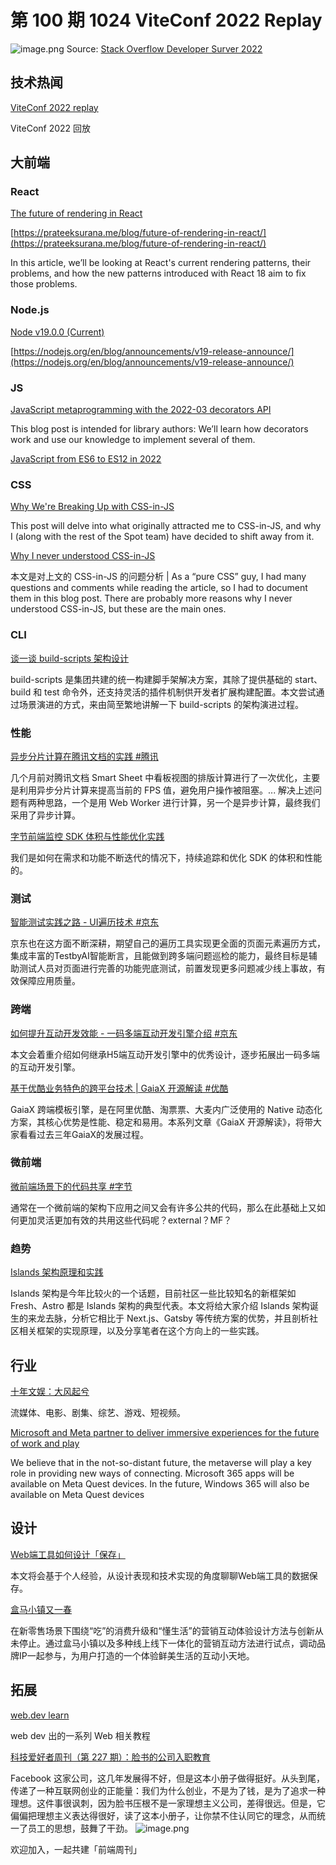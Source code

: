 # 第 100 期 1024 ViteConf 2022 Replay
![image.png](https://cdn.nlark.com/yuque/0/2022/png/85771/1666542064145-2bf69efa-0cdd-4fef-a381-320cb3b11ee3.png#clientId=uad39d785-5bb9-4&crop=0&crop=0&crop=1&crop=1&errorMessage=unknown%20error&from=paste&height=573&id=ub8e359c2&margin=%5Bobject%20Object%5D&name=image.png&originHeight=1694&originWidth=1242&originalType=binary&ratio=1&rotation=0&showTitle=false&size=452455&status=error&style=none&taskId=u9305e6b8-f6c5-46b4-b65e-49450db5b1f&title=&width=420)
Source: [Stack Overflow Developer Surver 2022](https://survey.stackoverflow.co/2022/#section-most-popular-technologies-web-frameworks-and-technologies)
## 技术热闻
[ViteConf 2022 replay](https://viteconf.org/2022/replay)

ViteConf 2022 回放

## 大前端
### React
[The future of rendering in React](https://mp.weixin.qq.com/s/8j1-ZT_dfzHf9NA4KNuaNQ)


[https://prateeksurana.me/blog/future-of-rendering-in-react/](https://prateeksurana.me/blog/future-of-rendering-in-react/)

In this article, we’ll be looking at React's current rendering patterns, their problems, and how the new patterns introduced with React 18 aim to fix those problems.

### Node.js
[Node v19.0.0 (Current)](https://nodejs.org/en/blog/release/v19.0.0/)


[https://nodejs.org/en/blog/announcements/v19-release-announce/](https://nodejs.org/en/blog/announcements/v19-release-announce/)


### JS
[JavaScript metaprogramming with the 2022-03 decorators API](https://2ality.com/2022/10/javascript-decorators.html)

This blog post is intended for library authors: We’ll learn how decorators work and use our knowledge to implement several of them.

[JavaScript from ES6 to ES12 in 2022](https://medium.com/@bluetch/javascript-es6-es7-es8-es9-es10-es11-and-es12-519d8be7d48c)


### CSS
[Why We're Breaking Up with CSS-in-JS](https://dev.to/srmagura/why-were-breaking-up-wiht-css-in-js-4g9b)

This post will delve into what originally attracted me to CSS-in-JS, and why I (along with the rest of the Spot team) have decided to shift away from it.

[Why I never understood CSS-in-JS](https://www.silvestar.codes/articles/why-i-never-understood-css-in-js/)

本文是对上文的 CSS-in-JS 的问题分析 | As a “pure CSS” guy, I had many questions and comments while reading the article, so I had to document them in this blog post. There are probably more reasons why I never understood CSS-in-JS, but these are the main ones.

### CLI
[谈一谈 build-scripts 架构设计](https://mp.weixin.qq.com/s/M_Zwt85tSsIuYdypS_oV9g)

build-scripts 是集团共建的统一构建脚手架解决方案，其除了提供基础的 start、build 和 test 命令外，还支持灵活的插件机制供开发者扩展构建配置。本文尝试通过场景演进的方式，来由简至繁地讲解一下 build-scripts 的架构演进过程。

### 性能
[异步分片计算在腾讯文档的实践 #腾讯](https://mp.weixin.qq.com/s/d5M_-8XqFGYnpif7GQNmLA)

几个月前对腾讯文档 Smart Sheet 中看板视图的排版计算进行了一次优化，主要是利用异步分片计算来提高当前的 FPS 值，避免用户操作被阻塞。... 解决上述问题有两种思路，一个是用 Web Worker 进行计算，另一个是异步计算，最终我们采用了异步计算。

[字节前端监控 SDK 体积与性能优化实践](https://mp.weixin.qq.com/s/FZUTFvOutS5NvURjj9jOFA)

我们是如何在需求和功能不断迭代的情况下，持续追踪和优化 SDK 的体积和性能的。

### 测试
[智能测试实践之路 - UI遍历技术 #京东](https://mp.weixin.qq.com/s/wetQa8iiOnKySehtFpbPtQ)

京东也在这方面不断深耕，期望自己的遍历工具实现更全面的页面元素遍历方式，集成丰富的TestbyAI智能断言，且能做到跨多端问题巡检的能力，最终目标是辅助测试人员对页面进行完善的功能兜底测试，前置发现更多问题减少线上事故，有效保障应用质量。

### 跨端
[如何提升互动开发效能 - 一码多端互动开发引擎介绍 #京东](https://mp.weixin.qq.com/s/rLK5IK7wNpujj_iJlH2PwQ)

本文会着重介绍如何继承H5端互动开发引擎中的优秀设计，逐步拓展出一码多端的互动开发引擎。

[基于优酷业务特色的跨平台技术 | GaiaX 开源解读 #优酷](https://mp.weixin.qq.com/s/2LW4qS2Sk4SV23pAE2xhuw)

GaiaX 跨端模板引擎，是在阿里优酷、淘票票、大麦内广泛使用的 Native 动态化方案，其核心优势是性能、稳定和易用。本系列文章《GaiaX 开源解读》，将带大家看看过去三年GaiaX的发展过程。

### 微前端
[微前端场景下的代码共享 #字节](https://mp.weixin.qq.com/s/XE0kJ38P_jIHr8lhlvQWmA)

通常在一个微前端的架构下应用之间又会有许多公共的代码，那么在此基础上又如何更加灵活更加有效的共用这些代码呢？external？MF？

### 趋势
[Islands 架构原理和实践](https://mp.weixin.qq.com/s/MfztwYyEH30F9IL0keAM5w)

Islands 架构是今年比较火的一个话题，目前社区一些比较知名的新框架如 Fresh、Astro 都是 Islands 架构的典型代表。本文将给大家介绍 Islands 架构诞生的来龙去脉，分析它相比于 Next.js、Gatsby 等传统方案的优势，并且剖析社区相关框架的实现原理，以及分享笔者在这个方向上的一些实践。

## 行业
[十年文娱：大风起兮](https://mp.weixin.qq.com/s/ogGjxio_djfWMCt10o-nUg)

流媒体、电影、剧集、综艺、游戏、短视频。

[Microsoft and Meta partner to deliver immersive experiences for the future of work and play](https://blogs.microsoft.com/blog/2022/10/11/microsoft-and-meta-partner-to-deliver-immersive-experiences-for-the-future-of-work-and-play/)

We believe that in the not-so-distant future, the metaverse will play a key role in providing new ways of connecting. Microsoft 365 apps will be available on Meta Quest devices. In the future, Windows 365 will also be available on Meta Quest devices

## 设计
[Web端工具如何设计「保存」](https://mp.weixin.qq.com/s/H8WUSmrQgr72oZIBIm0KMA)

本文将会基于个人经验，从设计表现和技术实现的角度聊聊Web端工具的数据保存。

[盒马小镇又一春](https://mp.weixin.qq.com/s/3oUlFazDpeKIOpxGXLhPdQ)

在新零售场景下围绕“吃”的消费升级和“懂生活”的营销互动体验设计方法与创新从未停止。通过盒马小镇以及多种线上线下一体化的营销互动方法进行试点，调动品牌IP一起参与，为用户打造的一个体验鲜美生活的互动小天地。

## 拓展
[web.dev learn](https://web.dev/learn/)

web dev 出的一系列 Web 相关教程

[科技爱好者周刊（第 227 期）：脸书的公司入职教育](http://www.ruanyifeng.com/blog/2022/10/weekly-issue-227.html)

Facebook 这家公司，这几年发展得不好，但是这本小册子做得挺好。从头到尾，传递了一种互联网创业的正能量：我们为什么创业，不是为了钱，是为了追求一种理想。这件事很讽刺，因为脸书压根不是一家理想主义公司，差得很远。但是，它偏偏把理想主义表达得很好，读了这本小册子，让你禁不住认同它的理念，从而统一了员工的思想，鼓舞了干劲。
![image.png](https://cdn.nlark.com/yuque/0/2020/png/85771/1605930034828-7fc81343-651f-4a15-8465-eebe5a23cf61.png#crop=0&crop=0&crop=1&crop=1&height=31&id=C5Hpa&margin=%5Bobject%20Object%5D&name=image.png&originHeight=90&originWidth=2186&originalType=binary&ratio=1&rotation=0&showTitle=false&size=14325&status=done&style=none&title=&width=746)


欢迎加入，一起共建「前端周刊」

